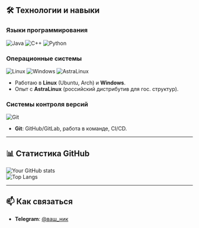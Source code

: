 
## 🛠 **Технологии и навыки**  

### **Языки программирования**  
![Java](https://img.shields.io/badge/Java-ED8B00?style=for-the-badge&logo=openjdk&logoColor=white)
![C++](https://img.shields.io/badge/C%2B%2B-00599C?style=for-the-badge&logo=c%2B%2B&logoColor=white)
![Python](https://img.shields.io/badge/Python-3776AB?style=for-the-badge&logo=python&logoColor=white)  


### **Операционные системы**  
![Linux](https://img.shields.io/badge/Linux-FCC624?style=for-the-badge&logo=linux&logoColor=black)
![Windows](https://img.shields.io/badge/Windows-0078D6?style=for-the-badge&logo=windows&logoColor=white)
![AstraLinux](https://img.shields.io/badge/AstraLinux-ffffff?style=for-the-badge&logo=astralinux&logoColor=blue)  

- Работаю в **Linux** (Ubuntu, Arch) и **Windows**.  
- Опыт с **AstraLinux** (российский дистрибутив для гос. структур).  

### **Системы контроля версий**  
![Git](https://img.shields.io/badge/Git-F05032?style=for-the-badge&logo=git&logoColor=white)  
- **Git**: GitHub/GitLab, работа в команде, CI/CD.  

---

## 📊 **Статистика GitHub**  

![Your GitHub stats](https://github-readme-stats.vercel.app/api?username=ВАШ_НИК&show_icons=true&theme=radical)  
![Top Langs](https://github-readme-stats.vercel.app/api/top-langs/?username=ВАШ_НИК&layout=compact&theme=radical)  

---

## 📫 **Как связаться**  
- **Telegram**: [@ваш_ник](https://t.me/...)  
